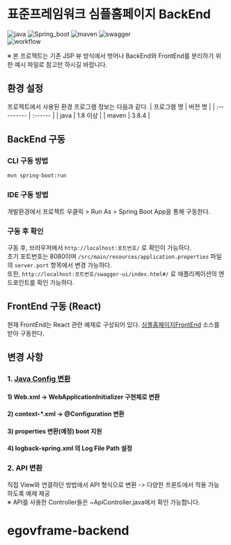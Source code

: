# 표준프레임워크 심플홈페이지 BackEnd

![java](https://img.shields.io/badge/java-007396?style=for-the-badge&logo=JAVA&logoColor=white)
![Spring_boot](https://img.shields.io/badge/Spring_Boot-F2F4F9?style=for-the-badge&logo=spring-boot)
![maven](https://img.shields.io/badge/Maven-C71A36?style=for-the-badge&logo=apache-maven&logoColor=white)
![swagger](https://img.shields.io/badge/swagger-85EA2D?style=for-the-badge&logo=swagger&logoColor=black)  
![workflow](https://github.com/eGovFramework/egovframe-template-simple-backend/actions/workflows/maven.yml/badge.svg)

※ 본 프로젝트는 기존 JSP 뷰 방식에서 벗어나 BackEnd와 FrontEnd를 분리하기 위한 예시 파일로 참고만 하시길 바랍니다.

## 환경 설정

프로젝트에서 사용된 환경 프로그램 정보는 다음과 같다.
| 프로그램 명 | 버전 명 |
| :--------- | :------ |
| java | 1.8 이상 |
| maven | 3.8.4 |

## BackEnd 구동

### CLI 구동 방법

```bash
mvn spring-boot:run
```

### IDE 구동 방법

개발환경에서 프로젝트 우클릭 > Run As > Spring Boot App을 통해 구동한다.

### 구동 후 확인

구동 후, 브라우저에서 `http://localhost:포트번호/` 로 확인이 가능하다.  
초기 포트번호는 8080이며 `/src/main/resources/application.properties` 파일의 `server.port` 항목에서 변경 가능하다.  
또한, `http://localhost:포트번호/swagger-ui/index.html#/` 로 애플리케이션의 엔드포인트를 확인 가능하다.

## FrontEnd 구동 (React)

현재 FrontEnd는 React 관련 예제로 구성되어 있다.
[심플홈페이지FrontEnd](https://github.com/eGovFramework/egovframe-template-simple-react.git) 소스를 받아 구동한다.

## 변경 사항

### 1. [Java Config 변환](./Docs/java-config-convert.md)

#### 1) Web.xml -> WebApplicationInitializer 구현체로 변환

#### 2) context-\*.xml -> @Configuration 변환

#### 3) properties 변환(예정) boot 지원

#### 4) logback-spring.xml 의 Log File Path 설정
### 2. API 변환

직접 View와 연결하던 방법에서 API 형식으로 변환 -> 다양한 프론트에서 적용 가능 하도록 예제 제공\
※ API를 사용한 Controller들은 ~ApiController.java에서 확인 가능합니다.
# egovframe-backend
